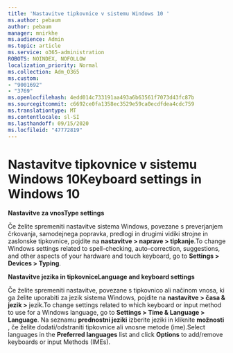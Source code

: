```yaml
---
title: 'Nastavitve tipkovnice v sistemu Windows 10 '
ms.author: pebaum
author: pebaum
manager: mnirkhe
ms.audience: Admin
ms.topic: article
ms.service: o365-administration
ROBOTS: NOINDEX, NOFOLLOW
localization_priority: Normal
ms.collection: Adm_O365
ms.custom:
- "9001692"
- "3769"
ms.openlocfilehash: 4edd014c733191aa493a6b63561f7073d43fc87b
ms.sourcegitcommit: c6692ce0fa1358ec3529e59ca0ecdfdea4cdc759
ms.translationtype: MT
ms.contentlocale: sl-SI
ms.lasthandoff: 09/15/2020
ms.locfileid: "47772819"
---
```

# <a name="keyboard-settings-in-windows-10"></a><span data-ttu-id="0eadc-102">Nastavitve tipkovnice v sistemu Windows 10</span><span class="sxs-lookup"><span data-stu-id="0eadc-102">Keyboard settings in Windows 10</span></span>

<span data-ttu-id="0eadc-103">**Nastavitve za vnos**</span><span class="sxs-lookup"><span data-stu-id="0eadc-103">**Type settings**</span></span>

<span data-ttu-id="0eadc-104">Če želite spremeniti nastavitve sistema Windows, povezane s preverjanjem črkovanja, samodejnega popravka, predlogi in drugimi vidiki strojne in zaslonske tipkovnice, pojdite na **nastavitve > naprave > tipkanje**.</span><span class="sxs-lookup"><span data-stu-id="0eadc-104">To change Windows settings related to spell-checking, auto-correction, suggestions, and other aspects of your hardware and touch keyboard, go to **Settings > Devices > Typing**.</span></span> 

<span data-ttu-id="0eadc-105">**Nastavitve jezika in tipkovnice**</span><span class="sxs-lookup"><span data-stu-id="0eadc-105">**Language and keyboard settings**</span></span>

<span data-ttu-id="0eadc-106">Če želite spremeniti nastavitve, povezane s tipkovnico ali načinom vnosa, ki ga želite uporabiti za jezik sistema Windows, pojdite na **nastavitve > časa & jezik >** jezik.</span><span class="sxs-lookup"><span data-stu-id="0eadc-106">To change settings related to which keyboard or input method to use for a Windows language, go to **Settings > Time & Language > Language**.</span></span> <span data-ttu-id="0eadc-107">Na seznamu **prednostni jeziki** izberite jeziki in kliknite **možnosti** , če želite dodati/odstraniti tipkovnice ali vnosne metode (ime).</span><span class="sxs-lookup"><span data-stu-id="0eadc-107">Select languages in the **Preferred languages** list and click **Options** to add/remove keyboards or input Methods (IMEs).</span></span>
